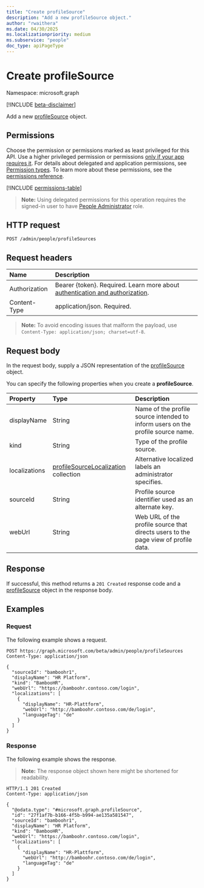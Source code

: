 ```yaml
---
title: "Create profileSource"
description: "Add a new profileSource object."
author: "rwaithera"
ms.date: 04/30/2025
ms.localizationpriority: medium
ms.subservice: "people"
doc_type: apiPageType
---
```


# Create profileSource

Namespace: microsoft.graph

[!INCLUDE [beta-disclaimer](../../includes/beta-disclaimer.md)]

Add a new [profileSource](../resources/profilesource.md) object.

## Permissions

Choose the permission or permissions marked as least privileged for this API. Use a higher privileged permission or permissions [only if your app requires it](/graph/permissions-overview#best-practices-for-using-microsoft-graph-permissions). For details about delegated and application permissions, see [Permission types](/graph/permissions-overview#permission-types). To learn more about these permissions, see the [permissions reference](/graph/permissions-reference).

<!-- {
  "blockType": "permissions",
  "name": "peopleadminsettings-post-profilesources-permissions"
}
-->
[!INCLUDE [permissions-table](../includes/permissions/peopleadminsettings-post-profilesources-permissions.md)]

>**Note:** Using delegated permissions for this operation requires the signed-in user to have [People Administrator](https://learn.microsoft.com/entra/identity/role-based-access-control/permissions-reference#people-administrator) role.

## HTTP request

<!-- {
  "blockType": "ignored"
}
-->
``` http
POST /admin/people/profileSources
```

## Request headers

|Name|Description|
|:---|:---|
|Authorization|Bearer {token}. Required. Learn more about [authentication and authorization](/graph/auth/auth-concepts).|
|Content-Type|application/json. Required.|

> **Note:** To avoid encoding issues that malform the payload, use `Content-Type: application/json; charset=utf-8`.

## Request body

In the request body, supply a JSON representation of the [profileSource](../resources/profilesource.md) object.

You can specify the following properties when you create a **profileSource**.

|Property|Type|Description|
|:---|:---|:---|
|displayName|String|Name of the profile source intended to inform users on the profile source name.|
|kind|String|Type of the profile source.|
|localizations|[profileSourceLocalization](../resources/profilesourcelocalization.md) collection|Alternative localized labels an administrator specifies.|
|sourceId|String|Profile source identifier used as an alternate key.|
|webUrl|String|Web URL of the profile source that directs users to the page view of profile data.|

## Response

If successful, this method returns a `201 Created` response code and a [profileSource](../resources/profilesource.md) object in the response body.

## Examples

### Request

The following example shows a request.
<!-- {
  "blockType": "request",
  "name": "create_profilesource_from_"
}
-->
``` http
POST https://graph.microsoft.com/beta/admin/people/profileSources
Content-Type: application/json

{
  "sourceId": "bamboohr1",
  "displayName": "HR Platform",
  "kind": "BambooHR",
  "webUrl": "https://bamboohr.contoso.com/login",
  "localizations": [
    {
      "displayName": "HR-Plattform",
      "webUrl": "http://bamboohr.contoso.com/de/login",
      "languageTag": "de"
    }
  ]
}
```

### Response

The following example shows the response.
>**Note:** The response object shown here might be shortened for readability.
<!-- {
  "blockType": "response",
  "truncated": true,
  "@odata.type": "microsoft.graph.profileSource"
}
-->
``` http
HTTP/1.1 201 Created
Content-Type: application/json

{
  "@odata.type": "#microsoft.graph.profileSource",
  "id": "27f1af7b-b166-4f5b-b994-ae135a581547",
  "sourceId": "bamboohr1",
  "displayName": "HR Platform",
  "kind": "BambooHR",
  "webUrl": "https://bamboohr.contoso.com/login",
  "localizations": [
    {
      "displayName": "HR-Plattform",
      "webUrl": "http://bamboohr.contoso.com/de/login",
      "languageTag": "de"
    }
  ]
}
```


